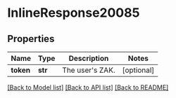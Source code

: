 # InlineResponse20085

## Properties
Name | Type | Description | Notes
------------ | ------------- | ------------- | -------------
**token** | **str** | The user&#x27;s ZAK. | [optional] 

[[Back to Model list]](../README.md#documentation-for-models) [[Back to API list]](../README.md#documentation-for-api-endpoints) [[Back to README]](../README.md)

